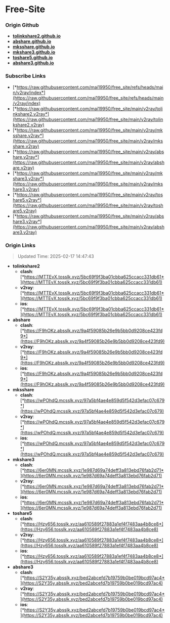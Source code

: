 # Free-Site

### Origin Github

- [**tolinkshare2.github.io**](https://github.com/tolinkshare2/tolinkshare2.github.io)
- [**abshare.github.io**](https://github.com/abshare/abshare.github.io)
- [**mksshare.github.io**](https://github.com/mksshare/mksshare.github.io)
- [**mkshare3.github.io**](https://github.com/mkshare3/mkshare3.github.io)
- [**toshare5.github.io**](https://github.com/toshare5/toshare5.github.io)
- [**abshare3.github.io**](https://github.com/abshare3/abshare3.github.io)

### Subscribe Links

- [*https://raw.githubusercontent.com/mai19950/free_site/refs/heads/main/v2ray/index*](https://raw.githubusercontent.com/mai19950/free_site/refs/heads/main/v2ray/index)
- [*https://raw.githubusercontent.com/mai19950/free_site/main/v2ray/tolinkshare2.v2ray*](https://raw.githubusercontent.com/mai19950/free_site/main/v2ray/tolinkshare2.v2ray)
- [*https://raw.githubusercontent.com/mai19950/free_site/main/v2ray/mksshare.v2ray*](https://raw.githubusercontent.com/mai19950/free_site/main/v2ray/mksshare.v2ray)
- [*https://raw.githubusercontent.com/mai19950/free_site/main/v2ray/abshare.v2ray*](https://raw.githubusercontent.com/mai19950/free_site/main/v2ray/abshare.v2ray)
- [*https://raw.githubusercontent.com/mai19950/free_site/main/v2ray/mkshare3.v2ray*](https://raw.githubusercontent.com/mai19950/free_site/main/v2ray/mkshare3.v2ray)
- [*https://raw.githubusercontent.com/mai19950/free_site/main/v2ray/toshare5.v2ray*](https://raw.githubusercontent.com/mai19950/free_site/main/v2ray/toshare5.v2ray)
- [*https://raw.githubusercontent.com/mai19950/free_site/main/v2ray/abshare3.v2ray*](https://raw.githubusercontent.com/mai19950/free_site/main/v2ray/abshare3.v2ray)

### Origin Links

> Updated Time: 2025-02-17 14:47:43

- **tolinkshare2**
  - **clash**: [*https://MTTEvX.tosslk.xyz/5bc69f9f3ba01cbba625ccacc331db61*](https://MTTEvX.tosslk.xyz/5bc69f9f3ba01cbba625ccacc331db61)
  - **v2ray**: [*https://MTTEvX.tosslk.xyz/5bc69f9f3ba01cbba625ccacc331db61*](https://MTTEvX.tosslk.xyz/5bc69f9f3ba01cbba625ccacc331db61)
  - **ios**: [*https://MTTEvX.tosslk.xyz/5bc69f9f3ba01cbba625ccacc331db61*](https://MTTEvX.tosslk.xyz/5bc69f9f3ba01cbba625ccacc331db61)
- **abshare**
  - **clash**: [*https://F9hOKz.absslk.xyz/9a4f59085b26e9b5bb0d9208ce423fd9*](https://F9hOKz.absslk.xyz/9a4f59085b26e9b5bb0d9208ce423fd9)
  - **v2ray**: [*https://F9hOKz.absslk.xyz/9a4f59085b26e9b5bb0d9208ce423fd9*](https://F9hOKz.absslk.xyz/9a4f59085b26e9b5bb0d9208ce423fd9)
  - **ios**: [*https://F9hOKz.absslk.xyz/9a4f59085b26e9b5bb0d9208ce423fd9*](https://F9hOKz.absslk.xyz/9a4f59085b26e9b5bb0d9208ce423fd9)
- **mksshare**
  - **clash**: [*https://wPOhdQ.mcsslk.xyz/97a5bf4ae4e859d5f542d3efac07c679*](https://wPOhdQ.mcsslk.xyz/97a5bf4ae4e859d5f542d3efac07c679)
  - **v2ray**: [*https://wPOhdQ.mcsslk.xyz/97a5bf4ae4e859d5f542d3efac07c679*](https://wPOhdQ.mcsslk.xyz/97a5bf4ae4e859d5f542d3efac07c679)
  - **ios**: [*https://wPOhdQ.mcsslk.xyz/97a5bf4ae4e859d5f542d3efac07c679*](https://wPOhdQ.mcsslk.xyz/97a5bf4ae4e859d5f542d3efac07c679)
- **mkshare3**
  - **clash**: [*https://6er0MN.mcsslk.xyz/1e987d69a74deff3a813ebd76fab2d71*](https://6er0MN.mcsslk.xyz/1e987d69a74deff3a813ebd76fab2d71)
  - **v2ray**: [*https://6er0MN.mcsslk.xyz/1e987d69a74deff3a813ebd76fab2d71*](https://6er0MN.mcsslk.xyz/1e987d69a74deff3a813ebd76fab2d71)
  - **ios**: [*https://6er0MN.mcsslk.xyz/1e987d69a74deff3a813ebd76fab2d71*](https://6er0MN.mcsslk.xyz/1e987d69a74deff3a813ebd76fab2d71)
- **toshare5**
  - **clash**: [*https://Hzy656.tosslk.xyz/aa610589f27883a1ef4f7483aa4b8ce8*](https://Hzy656.tosslk.xyz/aa610589f27883a1ef4f7483aa4b8ce8)
  - **v2ray**: [*https://Hzy656.tosslk.xyz/aa610589f27883a1ef4f7483aa4b8ce8*](https://Hzy656.tosslk.xyz/aa610589f27883a1ef4f7483aa4b8ce8)
  - **ios**: [*https://Hzy656.tosslk.xyz/aa610589f27883a1ef4f7483aa4b8ce8*](https://Hzy656.tosslk.xyz/aa610589f27883a1ef4f7483aa4b8ce8)
- **abshare3**
  - **clash**: [*https://S2Y35y.absslk.xyz/bed2abcefd7b19759b0be019bcd97ac4*](https://S2Y35y.absslk.xyz/bed2abcefd7b19759b0be019bcd97ac4)
  - **v2ray**: [*https://S2Y35y.absslk.xyz/bed2abcefd7b19759b0be019bcd97ac4*](https://S2Y35y.absslk.xyz/bed2abcefd7b19759b0be019bcd97ac4)
  - **ios**: [*https://S2Y35y.absslk.xyz/bed2abcefd7b19759b0be019bcd97ac4*](https://S2Y35y.absslk.xyz/bed2abcefd7b19759b0be019bcd97ac4)

